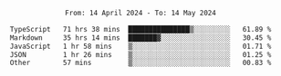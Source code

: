 <div align="center">
<p style="text-align: center;">
<!--START_SECTION:waka-->

```txt
From: 14 April 2024 - To: 14 May 2024

TypeScript   71 hrs 38 mins  ███████████████▒░░░░░░░░░   61.89 %
Markdown     35 hrs 14 mins  ███████▓░░░░░░░░░░░░░░░░░   30.45 %
JavaScript   1 hr 58 mins    ▒░░░░░░░░░░░░░░░░░░░░░░░░   01.71 %
JSON         1 hr 26 mins    ▒░░░░░░░░░░░░░░░░░░░░░░░░   01.25 %
Other        57 mins         ▒░░░░░░░░░░░░░░░░░░░░░░░░   00.83 %
```

<!--END_SECTION:waka-->
</p>
</div>
